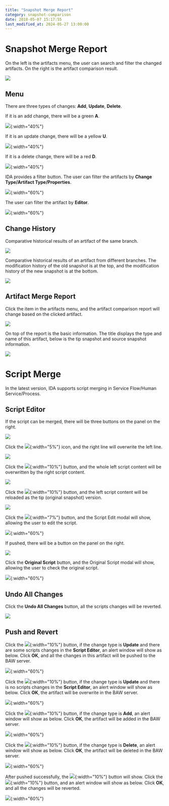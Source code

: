 ```yaml
---
title: "Snapshot Merge Report"
category: snapshot-comparison
date: 2018-05-07 15:17:55
last_modified_at: 2024-05-27 13:00:00
---
```


# Snapshot Merge Report

On the left is the artifacts menu, the user can search and filter the changed artifacts. On the right is the artifact comparison result.

![][merge-report-overview]

## Menu

There are three types of changes: **Add**, **Update**, **Delete**.

If it is an add change, there will be a green **A**.

![][merge-report-menu-add]{:width="40%"}

If it is an update change, there will be a yellow **U**.

![][merge-report-menu-update]{:width="40%"}

If it is a delete change, there will be a red **D**.

![][merge-report-menu-delete]{:width="40%"}

IDA provides a filter button. The user can filter the artifacts by **Change Type/Artifact Type/Properties**.

![][merge-report-menu-filter]{:width="60%"}

The user can filter the artifact by **Editor**.

![][merge-report-menu-filter-user]{:width="60%"}

## Change History

Comparative historical results of an artifact of the same branch.

![][change-history-same-branch]

Comparative historical results of an artifact from different branches. The modification history of the old snapshot is at the top, and the modification history of the new snapshot is at the bottom.

![][change-history-different-branches]

## Artifact Merge Report

Click the item in the artifacts menu, and the artifact comparison report will change based on the clicked artifact.

![][merge-report-artifact-report]

On top of the report is the basic information. The title displays the type and name of this artifact, below is the tip snapshot and source snapshot information.

![][merge-report-artifact-report-top]

# Script Merge

In the latest version, IDA supports script merging in Service Flow/Human Service/Process.

## Script Editor

If the script can be merged, there will be three buttons on the panel on the right.

![][merge-report-script-all-buttons]

Click the ![][merge-report-script-left-arrow]{:width="5%"} icon, and the right line will overwrite the left line.

![][merge-report-script-left-arrow-click]

Click the ![][merge-report-script-overwrite]{:width="10%"} button, and the whole left script content will be overwritten by the right script content.

![][merge-report-script-overwrite-click]

Click the ![][merge-report-script-reload]{:width="10%"} button, and the left script content will be reloaded as the tip (original snapshot) version.

![][merge-report-script-reload-click]

Click the ![][merge-report-script-edit]{:width="7%"} button, and the Script Edit modal will show, allowing the user to edit the script.

![][merge-report-script-edit-click]{:width="60%"}

If pushed, there will be a button on the panel on the right.

![][merge-report-script-pushed-buttons]

Click the **Original Script** button, and the Original Script modal will show, allowing the user to check the original script.

![][merge-report-script-original-click]{:width="60%"}


## Undo All Changes

Click the **Undo All Changes** button, all the scripts changes will be reverted.

![][merge-report-script-undo-all-button]

## Push and Revert

Click the ![][merge-report-artifact-report-push]{:width="10%"} button, if the change type is **Update** and there are some scripts changes in the **Script Editor**, an alert window will show as below. Click **OK**, and all the changes in this artifact will be pushed to the BAW server.

![][merge-report-artifact-report-push-alert]{:width="60%"}

Click the ![][merge-report-artifact-report-push]{:width="10%"} button, if the change type is **Update** and there is no scripts changes in the **Script Editor**, an alert window will show as below. Click **OK**, the artifact will be overwrite in the BAW server.

![][merge-report-artifact-report-push-overwrite-alert]{:width="60%"}

Click the ![][merge-report-artifact-report-push]{:width="10%"} button, if the change type is **Add**, an alert window will show as below. Click **OK**, the artifact will be added in the BAW server.

![][merge-report-artifact-report-push-add-alert]{:width="60%"}

Click the ![][merge-report-artifact-report-push]{:width="10%"} button, if the change type is **Delete**, an alert window will show as below. Click **OK**, the artifact will be deleted in the BAW server.

![][merge-report-artifact-report-push-delete-alert]{:width="60%"}

After pushed successfully, the ![][merge-report-artifact-report-revert]{:width="10%"} button will show. Click the ![][merge-report-artifact-report-revert]{:width="10%"} button, and an alert window will show as below. Click **OK**, and all the changes will be reverted.

![][merge-report-artifact-report-revert-alert]{:width="60%"}


[merge-report-overview]: ../images/snapshot-comparison/merge-report-overview.png
[merge-report-menu-add]: ../images/snapshot-comparison/merge-report-menu-add.png
[merge-report-menu-update]: ../images/snapshot-comparison/merge-report-menu-update.png
[merge-report-menu-delete]: ../images/snapshot-comparison/merge-report-menu-delete.png
[merge-report-menu-filter]: ../images/snapshot-comparison/merge-report-menu-filter.png
[merge-report-menu-filter-user]: ../images/snapshot-comparison/merge-report-menu-filter-user.png
[merge-report-artifact-report]: ../images/snapshot-comparison/merge-report-artifact-report.png
[merge-report-artifact-report-top]: ../images/snapshot-comparison/merge-report-artifact-report-top.png
[merge-report-artifact-report-push]: ../images/snapshot-comparison/merge-report-artifact-report-push.png
[merge-report-artifact-report-revert]: ../images/snapshot-comparison/merge-report-artifact-report-revert.png
[merge-report-artifact-report-push-alert]: ../images/snapshot-comparison/merge-report-artifact-report-push-alert.png
[merge-report-artifact-report-push-overwrite-alert]: ../images/snapshot-comparison/merge-report-artifact-report-push-overwrite-alert.png
[merge-report-artifact-report-revert-alert]: ../images/snapshot-comparison/merge-report-artifact-report-revert-alert.png
[merge-report-artifact-report-push-add-alert]: ../images/snapshot-comparison/merge-report-artifact-report-push-add-alert.png
[merge-report-artifact-report-push-delete-alert]: ../images/snapshot-comparison/merge-report-artifact-report-push-delete-alert.png
[merge-report-script-all-buttons]: ../images/snapshot-comparison/merge-report-script-all-buttons.png
[merge-report-script-left-arrow]: ../images/snapshot-comparison/merge-report-script-left-arrow.png
[merge-report-script-overwrite]: ../images/snapshot-comparison/merge-report-script-overwrite.png
[merge-report-script-reload]: ../images/snapshot-comparison/merge-report-script-reload.png
[merge-report-script-edit]: ../images/snapshot-comparison/merge-report-script-edit.png
[merge-report-script-left-arrow-click]: ../images/snapshot-comparison/merge-report-script-left-arrow-click.png
[merge-report-script-overwrite-click]: ../images/snapshot-comparison/merge-report-script-overwrite-click.png
[merge-report-script-reload-click]: ../images/snapshot-comparison/merge-report-script-reload-click.png
[merge-report-script-edit-click]: ../images/snapshot-comparison/merge-report-script-edit-click.png
[merge-report-script-original-click]: ../images/snapshot-comparison/merge-report-script-original-click.png
[merge-report-script-pushed-buttons]: ../images/snapshot-comparison/merge-report-script-pushed-buttons.png
[change-history-same-branch]: ../images/snapshot-comparison/change-history-same-branch.png
[change-history-different-branches]: ../images/snapshot-comparison/change-history-different-branches.png
[merge-report-script-undo-all-button]: ../images/snapshot-comparison/merge-report-script-undo-all-button.png